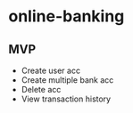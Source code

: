 # online-banking

## MVP
- Create user acc
- Create multiple bank acc
- Delete acc
- View transaction history
